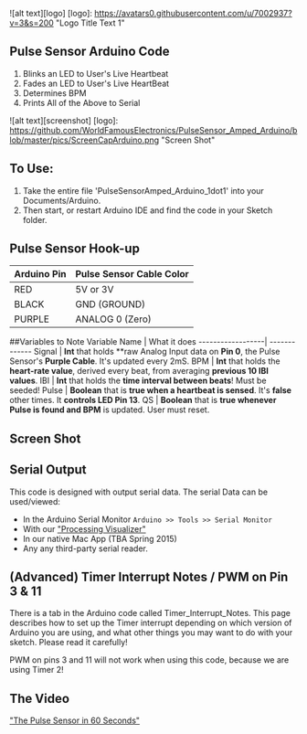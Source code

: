 ![alt text][logo]
[logo]: https://avatars0.githubusercontent.com/u/7002937?v=3&s=200 "Logo Title Text 1"

## Pulse Sensor Arduino Code
1. Blinks an LED to User's Live Heartbeat   
2. Fades an LED to User's Live HeartBeat
3. Determines BPM
4. Prints All of the Above to Serial

![alt text][screenshot]
[logo]: https://github.com/WorldFamousElectronics/PulseSensor_Amped_Arduino/blob/master/pics/ScreenCapArduino.png "Screen Shot" 


## To Use:
1. Take the entire file 'PulseSensorAmped_Arduino_1dot1' into your Documents/Arduino.
2. Then start, or restart Arduino IDE and find the code in your Sketch folder.


## Pulse Sensor Hook-up
Arduino Pin   | Pulse Sensor Cable Color
------------- | -------------
RED           | 5V or 3V   
BLACK         | GND (GROUND)
PURPLE        | ANALOG 0 (Zero)

##Variables to Note
Variable Name     | What it does
------------------| -------------
Signal            | **Int** that holds **raw Analog Input data on **Pin 0**, the Pulse Sensor's **Purple Cable**. It's updated every 2mS.
BPM               | **Int** that holds the **heart-rate value**, derived every beat, from averaging **previous 10 IBI values**. 
IBI               | **Int** that holds the **time interval between beats**! Must be seeded! 
Pulse             | **Boolean** that is **true when a heartbeat is sensed**. It's **false** other times.  It **controls LED Pin 13**.
QS                | **Boolean** that is **true whenever Pulse is found and BPM** is updated. User must reset. 


## Screen Shot

## Serial Output
This code is designed with output serial data.
The serial Data can be used/viewed:
* In the Arduino Serial Monitor  `Arduino >> Tools >> Serial Monitor`
* With our <a href="https://github.com/WorldFamousElectronics/PulseSensor_Amped_Processing_Visualizer"> "Processing Visualizer"</a>
* In our native Mac App (TBA Spring 2015) 
* Any any third-party serial reader.



## (Advanced) Timer Interrupt Notes / PWM on Pin 3 & 11
There is a tab in the Arduino code called Timer_Interrupt_Notes. This page describes how to set up the Timer interrupt depending on which version of Arduino you are using, and what other things you may want to do with your sketch. Please read it carefully!

PWM on pins 3 and 11 will not work when using this code, because we are using Timer 2!


## The Video
<a href="https://vimeo.com/123008578"> "The Pulse Sensor in 60 Seconds"</a>

